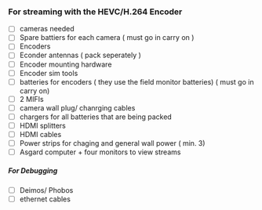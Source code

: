 ###  For streaming with the HEVC/H.264 Encoder
   
- [ ] cameras needed
- [ ] Spare battiers for each camera ( must go in carry on )
- [ ] Encoders
- [ ] Econder antennas ( pack seperately )
- [ ] Encoder mounting hardware
- [ ] Encoder sim tools
- [ ] batteries for encoders ( they use the field monitor batteries) ( must go in carry on)
- [ ] 2 MIFIs
- [ ] camera wall plug/ chanrging cables
- [ ] chargers for all batteries that are being packed 
- [ ] HDMI splitters
- [ ] HDMI cables 
- [ ] Power strips for chaging and general wall power ( min. 3)
- [ ] Asgard computer + four monitors to view streams

##### For Debugging 
- [ ] Deimos/ Phobos  
- [ ] ethernet cables 
